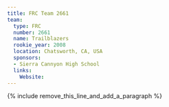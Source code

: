 ```yaml
---
title: FRC Team 2661
team:
  type: FRC
  number: 2661
  name: Trailblazers
  rookie_year: 2008
  location: Chatsworth, CA, USA
  sponsors:
  - Sierra Cannyon High School
  links:
    Website:
---
```


{% include remove_this_line_and_add_a_paragraph %}